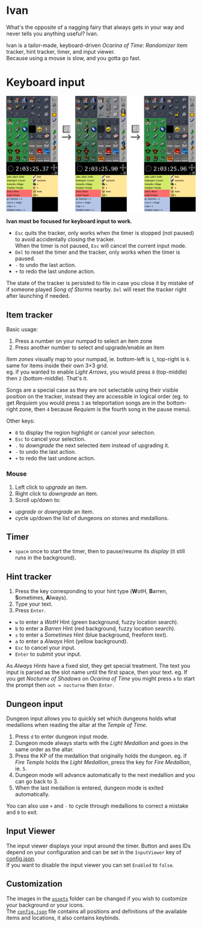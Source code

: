 # Ivan
What's the opposite of a nagging fairy that always gets in your way and never
tells you anything useful? Ivan.

Ivan is a tailor-made, keyboard-driven _Ocarina of Time: Randomizer_ item
tracker, hint tracker, timer, and input viewer.  
Because using a mouse is slow, and you gotta go fast.

# Keyboard input
[![screenshot of ivan](./assets/home-screenshot.png)](./assets/home-screenshot.png)

**Ivan must be focused for keyboard input to work.**

- `Esc` quits the tracker, only works when the timer is stopped (not paused) to
  avoid accidentally closing the tracker.  
  When the timer is not paused, `Esc` will cancel the current input mode.
- `Del` to reset the timer and the tracker, only works when the timer is paused.
- `-` to undo the last action.
- `+` to redo the last undone action.

The state of the tracker is persisted to file in case you close it by mistake
of if someone played _Song of Storms_ nearby. `Del` will reset the tracker
right after launching if needed.

## Item tracker
Basic usage:
1. Press a number on your numpad to select an item zone
2. Press another number to select and upgrade/enable an item

_Item zones_ visually map to your numpad, ie. bottom-left is `1`, top-right is
`9`. same for items inside their own 3×3 grid.  
eg. if you wanted to enable _Light Arrows_, you would press `8` (top-middle)
then `2` (bottom-middle). That's it.

Songs are a special case as they are not selectable using their visible
position on the tracker, instead they are accessible in logical order (eg. to
get _Requiem_ you would press `3` as teleportation songs are in the bottom-right
zone, then `4` because _Requiem_ is the fourth song in the pause menu).

Other keys:
- `0` to display the region highlight or cancel your selection.
- `Esc` to cancel your selection.
- `.` to _downgrade_ the next selected item instead of upgrading it.
- `-` to undo the last action.
- `+` to redo the last undone action.

### Mouse
1. Left click to _upgrade_ an item.
2. Right click to _downgrade_ an item.
3. Scroll up/down to:
  - _upgrade_ or _downgrade_ an item.
  - cycle up/down the list of dungeons on stones and medallions.

## Timer
- `space` once to start the timer, then to pause/resume its _display_ (it still
  runs in the background).

## Hint tracker
1. Press the key corresponding to your hint type (**W**otH, **B**arren, **S**ometimes,
   **A**lways).
2. Type your text.
3. Press `Enter`.

- `w` to enter a _WotH_ Hint (green background, fuzzy location search).
- `b` to enter a _Barren_ Hint (red background, fuzzy location search).
- `s` to enter a _Sometimes_ Hint (blue background, freeform text).
- `a` to enter a _Always_ Hint (yellow background).
- `Esc` to cancel your input.
- `Enter` to submit your input.

As _Always Hints_ have a fixed slot, they get special treatment. The text you input
is parsed as the slot name until the first space, then your text. eg. If you
get _Nocturne of Shadows_ on _Ocarina of Time_ you might press `a` to start the
prompt then `oot = nocturne` then `Enter`.

## Dungeon input
Dungeon input allows you to quickly set which dungeons holds what medallions
when reading the altar at the _Temple of Time_.

1. Press `d` to enter dungeon input mode.
2. Dungeon mode always starts with the _Light Medallion_ and goes in the same
   order as the altar.
3. Press the KP of the medallion that originally holds the dungeon. eg. if
   _Fire Temple_ holds the _Light Medallion_, press the key for _Fire
   Medallion_, ie. `5`.
4. Dungeon mode will advance automatically  to the next medallion and you can
   go back to 3.
5. When the last medallion is entered, dungeon mode is exited automatically.

You can also use `+` and `-` to cycle through medallions to correct a mistake
and `0` to exit.

## Input Viewer
The input viewer displays your input around the timer. Button and axes IDs
depend on your configuration and can be set in the `InputViewer` key of
[config.json](assets/config.json).  
If you want to disable the input viewer you can set `Enabled` to `false`.

## Customization
The images in the [`assets`](./assets) folder can be changed if you wish to
customize your background or your icons.  
The [`config.json`](./assets/config.json) file contains all positions and
definitions of the available items and locations, it also contains keybinds.
